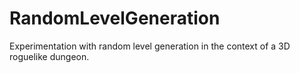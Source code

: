 # RandomLevelGeneration
Experimentation with random level generation in the context of a 3D roguelike dungeon.
